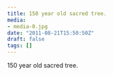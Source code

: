 ```yaml
---
title: 150 year old sacred tree.
media:
- media-0.jpg
date: "2011-08-21T15:50:50Z"
draft: false
tags: []
---
```

150 year old sacred tree.
